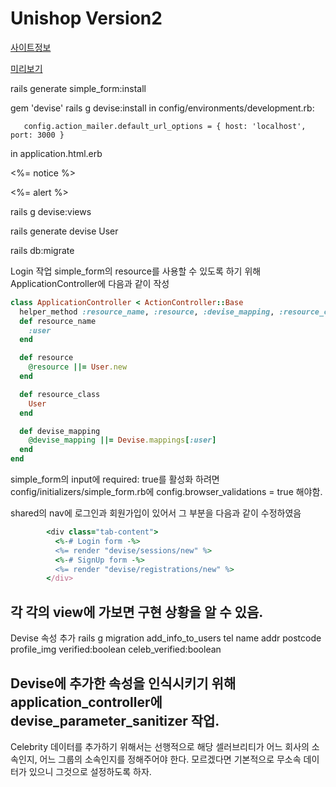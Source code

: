 # Unishop Version2


[사이트정보](https://wrapbootstrap.com/theme/unishop-universal-e-commerce-template-WB0148688)

[미리보기](http://themes.rokaux.com/unishop/v3.0/template-2/docs/dev-setup.html)


rails generate simple_form:install

gem 'devise'
rails g devise:install
   in config/environments/development.rb:

       config.action_mailer.default_url_options = { host: 'localhost', port: 3000 }
in application.html.erb   
    <p class="notice"><%= notice %></p>
    <p class="alert"><%= alert %></p>


rails g devise:views

rails generate devise User

rails db:migrate

Login 작업
simple_form의 resource를 사용할 수 있도록 하기 위해
ApplicationController에 다음과 같이 작성
```ruby
class ApplicationController < ActionController::Base
  helper_method :resource_name, :resource, :devise_mapping, :resource_class
  def resource_name
    :user
  end

  def resource
    @resource ||= User.new
  end

  def resource_class
    User
  end

  def devise_mapping
    @devise_mapping ||= Devise.mappings[:user]
  end
end
```


simple_form의 input에 required: true를 활성화 하려면
config/initializers/simple_form.rb에
  config.browser_validations = true 해야함.


shared의 nav에 로그인과 회원가입이 있어서 그 부분을 다음과 같이 수정하였음
```ruby
        <div class="tab-content">
          <%-# Login form -%>
          <%= render "devise/sessions/new" %>
          <%-# SignUp form -%>
          <%= render "devise/registrations/new" %>
        </div>
```
각 각의 view에 가보면 구현 상황을 알 수 있음.
---
Devise 속성 추가
rails g migration add_info_to_users tel name addr postcode profile_img verified:boolean celeb_verified:boolean

Devise에 추가한 속성을 인식시키기 위해 application_controller에 devise_parameter_sanitizer 작업.
---
Celebrity 데이터를 추가하기 위해서는 선행적으로 해당 셀러브리티가 어느 회사의 소속인지, 어느 그룹의 소속인지를 정해주어야 한다.
모르겠다면 기본적으로 무소속 데이터가 있으니 그것으로 설정하도록 하자.
